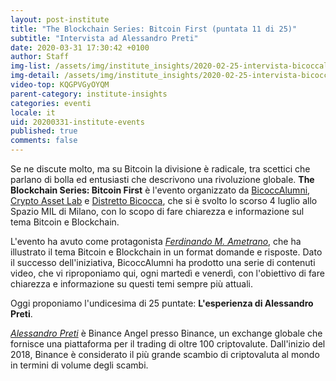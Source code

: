 ```yaml
---
layout: post-institute
title: "The Blockchain Series: Bitcoin First (puntata 11 di 25)"
subtitle: "Intervista ad Alessandro Preti"
date: 2020-03-31 17:30:42 +0100
author: Staff
img-list: /assets/img/institute_insights/2020-02-25-intervista-bicoccalumni-thumb.png
img-detail: /assets/img/institute_insights/2020-02-25-intervista-bicoccalumni-thumb.png
video-top: KQGPVGyOYQM
parent-category: institute-insights
categories: eventi
locale: it
uid: 20200331-institute-events
published: true
comments: false
---
```


Se ne discute molto, ma su Bitcoin la divisione è radicale, tra scettici che parlano di bolla ed entusiasti che descrivono una rivoluzione globale. **The Blockchain Series: Bitcoin First** è l'evento organizzato da [BicoccAlumni](https://www.bicoccalumni.it/), [Crypto Asset Lab](https://cryptoassetlab.diseade.unimib.it/) e [Distretto Bicocca](https://www.distrettobicocca.it/), che si è svolto lo scorso 4 luglio allo Spazio MIL di Milano, con lo scopo di fare chiarezza e informazione sul tema Bitcoin e Blockchain.

L'evento ha avuto come protagonista [*Ferdinando M. Ametrano*](https://www.ametrano.net), che ha illustrato il tema Bitcoin e Blockchain in un format domande e risposte. Dato il successo dell'iniziativa, BicoccAlumni ha prodotto una serie di contenuti video, che vi riproponiamo qui, ogni martedì e venerdì, con l'obiettivo di fare chiarezza e informazione su questi temi sempre più attuali.

Oggi proponiamo l'undicesima di 25 puntate: **L'esperienza di Alessandro Preti**.

[*Alessandro Preti*](https://www.linkedin.com/in/alessandro-preti-3a685988/?originalSubdomain=it) è Binance Angel presso Binance, un exchange globale che fornisce una piattaforma per il trading di oltre 100 criptovalute. Dall'inizio del 2018, Binance è considerato il più grande scambio di criptovaluta al mondo in termini di volume degli scambi.
